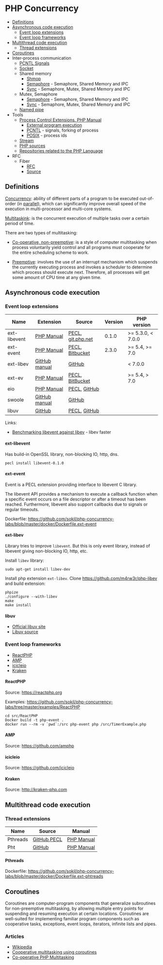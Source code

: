 # PHP Concurrency

* [Definitions](#definitions)
* [Asynchronous code execution](#asynchronous-code-execution)
    * [Event loop extensions](#event-loop-extensions)
    * [Event loop frameworks](#event-loop-frameworks)
* [Multithread code execution](#multithread-code-execution)
  * [Thread extensions](#thread-extensions)
* [Coroutines](#coroutines)
* Inter-process communication
   * [PCNTL Signals](http://php.net/manual/en/book.pcntl.php)
   * [Socket](http://php.net/manual/en/book.sockets.php)
   * Shared memory
      * [Shmop](http://php.net/manual/en/book.shmop.php)
      * [Semaphore](http://php.net/manual/en/book.sem.php) - Semaphore, Shared Memory and IPC
      * [Sync](http://php.net/manual/en/book.sync.php) - Semaphore, Mutex, Shared Memory and IPC
   * Mutex, Semaphore
      * [Semaphore](http://php.net/manual/en/book.sem.php) - Semaphore, Shared Memory and IPC
      * [Sync](http://php.net/manual/en/book.sync.php) - Semaphore, Mutex, Shared Memory and IPC
   * [Named pipe](http://php.net/manual/ru/function.posix-mkfifo.php)
* Tools
    * [Process Control Extensions. PHP Manual](http://php.net/manual/en/refs.fileprocess.process.php)
        * [External program execution](http://php.net/manual/en/book.exec.php)
        * [PCNTL](http://php.net/manual/en/book.pcntl.php) - signals, forking of process
        * [POSIX](http://php.net/manual/en/book.posix.php) - process ids
     * [Stream](http://php.net/manual/ru/book.stream.php)
     * [PHP sources](https://github.com/php)
     * [Repositories related to the PHP Language](https://github.com/phplang)
* RFC
    * Fiber
      * [RFC](https://wiki.php.net/rfc/fiber)
      * [Source](http://fiberphp.org/)

## Definitions

[Concurrency](https://en.wikipedia.org/wiki/Concurrency_(computer_science)): ability of different parts of a program to be executed out-of-order (in [parallel](https://en.wikipedia.org/wiki/Parallel_computing)), which can significantly improve overall speed of the execution in multi-processor and multi-core systems.

[Multitaskink](https://en.wikipedia.org/wiki/Computer_multitasking): is the concurrent execution of multiple tasks over a certain period of time.

There are two types of multitasking:

* [Co-operative, non-preemptive](https://en.wikipedia.org/wiki/Cooperative_multitasking):  is a style of computer multitasking when process voluntarily yield control and all programs must cooperate for the entire scheduling scheme to work.

* [Preemptive](https://en.wikipedia.org/wiki/Preemption_(computing)#PREEMPTIVE): involves the use of an interrupt mechanism which suspends the currently executing process and invokes a scheduler to determine which process should execute next. Therefore, all processes will get some amount of CPU time at any given time.

## Asynchronous code execution

### Event loop extensions

| Name | Extension | Source | Version | PHP version |
| -----|-----------|--------|---------|-------------|
| ext-libevent |[PHP Manual](http://php.net/manual/ru/book.libevent.php) | [PECL](https://pecl.php.net/package/libevent), [git.php.net](http://git.php.net/?p=pecl/event/libevent.git) | 0.1.0 | >= 5.3.0, < 7.0.0 |
| ext-event |[PHP Manual](http://php.net/manual/en/book.event.php) | [PECL](https://pecl.php.net/package/event), [Bitbucket](https://bitbucket.org/osmanov/pecl-event/src) | 2.3.0 | >= 5.4, >= 7.0 |
| ext-libev |[GitHub manual](https://github.com/m4rw3r/php-libev/) | [GitHub](https://github.com/m4rw3r/php-libev) | | < 7.0.0 |
| ext-ev |[PHP Manual](http://php.net/manual/en/intro.ev.php) | [PECL](https://pecl.php.net/package/ev), [BitBucket](https://bitbucket.org/osmanov/pecl-ev/src) | | >= 5.4, > 7.0 |
| eio |[PHP Manual](http://php.net/manual/en/intro.eio.php)|[PECL](http://pecl.php.net/package/eio), [GitHub](https://github.com/rosmanov/pecl-eio)|||
| swoole |[GitHub manual](https://github.com/swoole/swoole-src)|[GitHub](https://github.com/swoole/swoole-src)|||
| libuv |[GitHub](https://github.com/bwoebi/php-uv)|[PECL](https://pecl.php.net/package/uv), [GitHub](https://github.com/bwoebi/php-uv)|||

Links:
* [Benchmarking libevent against libev](http://libev.schmorp.de/bench.html) - libev faster

#### ext-libevent

Has build-in OpenSSL library, non-blocking IO, http, dns.

```
pecl install libevent-0.1.0
```

#### ext-event

Event is a PECL extension providing interface to libevent C library.

The libevent API provides a mechanism to execute a callback function when a specific event occurs on a file descriptor or after a timeout has been reached. Furthermore, libevent also support callbacks due to signals or regular timeouts.

Dockerfile: https://github.com/sokil/php-concurrency-labs/blob/master/docker/Dockerfile.ext-event

#### ext-libev

Library tries to improve `libevent`. But this is only event library, instead of libevent giving non-blocking IO, http, etc.

Install `libev` library:

```
sudo apt-get install libev-dev
```

Install php extension `ext-libev`. Clone https://github.com/m4rw3r/php-libev and build extension:

```
phpize
./configure --with-libev
make
make install
```

#### libuv

* [Official libuv site](http://libuv.org)
* [Libuv source](https://github.com/libuv/libuv)

### Event loop frameworks

* [ReactPHP](#reactphp)
* [AMP](#amp)
* [icicleio](#icicleio)
* [Kraken](#kraken)
        
#### ReactPHP

Source: https://reactphp.org

Examples: https://github.com/sokil/php-concurrency-labs/tree/master/examples/ReactPHP

```
cd src/ReactPHP
Docker build -t php-event .
docker run --rm -v `pwd`:/src php-event php /src/TimerExample.php
```

#### AMP

Source: https://github.com/amphp

#### icicleio

Source: https://github.com/icicleio

#### Kraken

Source: http://kraken-php.com

## Multithread code execution

### Thread extensions

|Name|Source|Manual|
|----|------|------|
|Pthreads|[GitHub](https://github.com/krakjoe/pthreads),[PECL](http://pecl.php.net/package/pthreads)|[PHP Manual](http://php.net/manual/ru/book.pthreads.php)|
|Pht|[GitHub](https://github.com/tpunt/pht)|[PHP Manual](http://php.net/manual/en/book.pht.php)|

#### Pthreads
      
Dockerfile: https://github.com/sokil/php-concurrency-labs/blob/master/docker/Dockerfile.ext-phtreads

## Coroutines

Coroutines are computer-program components that generalize subroutines for non-preemptive multitasking, by allowing multiple entry points for suspending and resuming execution at certain locations. Coroutines are well-suited for implementing familiar program components such as cooperative tasks, exceptions, event loops, iterators, infinite lists and pipes.

### Articles

* [Wikipedia](https://en.wikipedia.org/wiki/Coroutine)
* [Cooperative multitasking using coroutines](https://nikic.github.io/2012/12/22/Cooperative-multitasking-using-coroutines-in-PHP.html)
* [Co-operative PHP Multitasking](https://medium.com/async-php/co-operative-php-multitasking-ce4ef52858a0)
